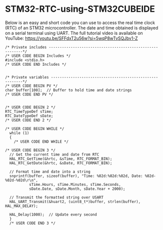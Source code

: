 # STM32-RTC-using-STM32CUBEIDE
Below is an easy and short code you can use to access the real time clock (RTC) of an STM32 microcontroller. The date and time obtained is displayed on a serial terminal using UART.
The full tutorial video is available on YouTube: https://youtu.be/SFFdxT2u56w?si=5wqP8wTvSQJbv1-Z

    /* Private includes ----------------------------------------------------------*/
    /* USER CODE BEGIN Includes */
    #include <stdio.h>
    /* USER CODE END Includes */
    
    
    /* Private variables ---------------------------------------------------------*/
    /* USER CODE BEGIN PV */
    char buffer[100];  // Buffer to hold time and date strings
    /* USER CODE END PV */
    
    
    /* USER CODE BEGIN 2 */
    RTC_TimeTypeDef sTime;
    RTC_DateTypeDef sDate;
    /* USER CODE END 2 */
    
    /* USER CODE BEGIN WHILE */
      while (1)
      {
        /* USER CODE END WHILE */

    /* USER CODE BEGIN 3 */
      // Get the current time and date from RTC
      HAL_RTC_GetTime(&hrtc, &sTime, RTC_FORMAT_BIN);
      HAL_RTC_GetDate(&hrtc, &sDate, RTC_FORMAT_BIN);

      // Format time and date into a string
      snprintf(buffer, sizeof(buffer), "Time: %02d:%02d:%02d, Date: %02d-%02d-%02d\r\n",
               sTime.Hours, sTime.Minutes, sTime.Seconds,
               sDate.Date, sDate.Month, sDate.Year + 2000);

      // Transmit the formatted string over USART
      HAL_UART_Transmit(&huart2, (uint8_t*)buffer, strlen(buffer), HAL_MAX_DELAY);

      HAL_Delay(1000);  // Update every second
      }
      /* USER CODE END 3 */
